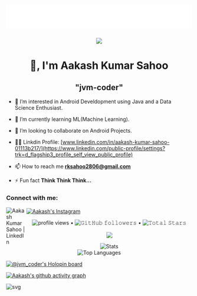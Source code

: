 <h1 align="center">
  <img src="https://raw.githubusercontent.com/jvm-coder/jvm-coder/master/name.svg" alt="Marton Lederer" />
</h1>

<div align="center">
    <img src="https://raw.githubusercontent.com/abhisheknaiidu/abhisheknaiidu/master/code.gif"/>
</div>

<!---
jvm-coder/jvm-coder is a ✨ special ✨ repository because its `README.md` (this file) appears on your GitHub profile.
You can click the Preview link to take a look at your changes.
--->

<h1 align="center">👋, I'm  Aakash Kumar Sahoo</h1>

<h2 align="center">"jvm-coder"</h2>

- 👀 I’m interested in Android Develdopment using Java and a Data Science Enthusiast.

- 🌱 I’m currently learning ML(Machine Learning).

- 💞️ I’m looking to collaborate on Android Projects.

- 👨‍💻 Linkdin Profile: [www.linkedin.com/in/aakash-kumar-sahoo-01113b217/](https://www.linkedin.com/public-profile/settings?trk=d_flagship3_profile_self_view_public_profile)

- 📫 How to reach me **rksahoo2806@gmail.com**

- ⚡ Fun fact **Think Think Think...**

<h3 align="left">Connect with me:</h3>

[<img align="left" alt="Aakash Kumar Sahoo | LinkedIn" width="55px" src="https://user-images.githubusercontent.com/54509629/135730249-efac72bc-a6e2-4d31-a693-864bbbc2afac.gif" />](https://www.linkedin.com/in/aakash-kumar-sahoo-01113b217/)
 
<a href="https://www.instagram.com/assassin.java/" target="blank"><img align="center" src="https://c.tenor.com/ebEdsaqwQqgAAAAi/instagram-gif.gif" alt="Aakash's Instagram" height="50" width="50" /></a>


<p align="center">
  <img alt = "profile views" src="https://komarev.com/ghpvc/?username=jvm-coder&style=flat&color=red"> •   
  <img alt="𝙶𝚒𝚝𝙷𝚞𝚋 𝚏𝚘𝚕𝚕𝚘𝚠𝚎𝚛𝚜" src="https://img.shields.io/github/followers/jvm-coder?label=Followers&style=social"> •   
  <img src="https://img.shields.io/github/stars/jvm-coder?label=Stars" alt="𝚃𝚘𝚝𝚊𝚕 𝚂𝚝𝚊𝚛𝚜">
</p>


<p align="center">
  <a>
    <img align="center" src="https://github-readme-streak-stats.herokuapp.com/?user=jvm-coder&theme=dark&hide_border=true"/>
  </a>
</p>


<p align="center">
    <img alt="Stats" src="https://github-readme-stats.vercel.app/api?username=jvm-coder&show_icons=true&theme=radical">
    <br>
    <img alt="Top Languages" src="https://github-readme-stats.vercel.app/api/top-langs/?username=jvm-coder&layout=compact&theme=radical">
</p>


[![@jvm_coder's Holopin board](https://holopin.io/api/user/board?user=jvm_coder)](https://holopin.io/@jvm_coder)


[![Aakash's github activity graph](https://activity-graph.herokuapp.com/graph?username=jvm-coder&bg_color=0d0d0d&color=52f033&line=1ac1f9&point=52f033&area=true&hide_border=true)](https://github.com/ashutosh00710/github-readme-activity-graph)

![svg](https://raw.githubusercontent.com/jvm-coder/github-profile-3d-contrib/main/docs/demo/profile-night-rainbow.svg)

